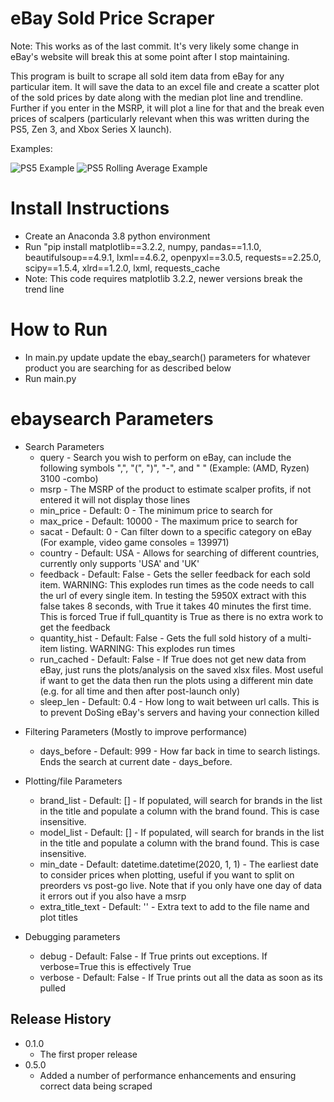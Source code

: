 # eBay Sold Price Scraper

Note: This works as of the last commit. It's very likely some change in eBay's website will break this at some point after I stop maintaining.

This program is built to scrape all sold item data from eBay for any particular item. It will save the data to an excel file and create a scatter plot of the sold prices by date along with the median plot line and trendline. Further if you enter in the MSRP, it will plot a line for that and the break even prices of scalpers (particularly relevant when this was written during the PS5, Zen 3, and Xbox Series X launch). 

Examples:

![PS5 Example](https://github.com/driscoll42/ebayScraper/blob/master/2101-Update/PS5%20-digital%20-image%20-jpeg%20-img%20-picture%20-pic%20-jpg.png?raw=true)
![PS5 Rolling Average Example](https://github.com/driscoll42/ebayScraper/blob/master/2101-Update/PS5%20Median%20Pricing%207%20Rolling%20Average_.png?raw=true)

# Install Instructions

* Create an Anaconda 3.8 python environment
* Run "pip install matplotlib==3.2.2, numpy, pandas==1.1.0, beautifulsoup==4.9.1, lxml==4.6.2, openpyxl==3.0.5, requests==2.25.0, scipy==1.5.4, xlrd==1.2.0, lxml, requests_cache
* Note: This code requires matplotlib 3.2.2, newer versions break the trend line

# How to Run
* In main.py update update the ebay_search() parameters for whatever product you are searching for as described below 
* Run main.py

# ebaysearch Parameters
- Search Parameters
  * query - Search you wish to perform on eBay, can include the following symbols ",", "(", ")", "-", and " " (Example: (AMD, Ryzen) 3100 -combo)
  * msrp - The MSRP of the product to estimate scalper profits, if not entered it will not display those lines
  * min_price - Default: 0 - The minimum price to search for
  * max_price - Default: 10000 - The maximum price to search for
  * sacat - Default: 0 - Can filter down to a specific category on eBay (For example, video game consoles = 139971) 
  * country - Default: USA - Allows for searching of different countries, currently only supports 'USA' and 'UK'
  * feedback - Default: False - Gets the seller feedback for each sold item. WARNING: This explodes run times as the code needs to call the url of every single item. In testing the 5950X extract with this false takes 8 seconds, with True it takes 40 minutes the first time. This is forced True if full_quantity is True as there is no extra work to get the feedback
  * quantity_hist - Default: False - Gets the full sold history of a multi-item listing. WARNING: This explodes run times
  * run_cached - Default: False - If True does not get new data from eBay, just runs the plots/analysis on the saved xlsx files. Most useful if want to get the data then run the plots using a different min date (e.g. for all time and then after post-launch only)
  * sleep_len - Default: 0.4 - How long to wait between url calls. This is to prevent DoSing eBay's servers and having your connection killed

* Filtering Parameters (Mostly to improve performance)
  * days_before - Default: 999 - How far back in time to search listings. Ends the search at current date - days_before. 


* Plotting/file Parameters
  * brand_list - Default: [] - If populated, will search for brands in the list in the title and populate a column with the brand found. This is case insensitive.
  * model_list - Default: [] - If populated, will search for brands in the list in the title and populate a column with the brand found. This is case insensitive.
  * min_date - Default: datetime.datetime(2020, 1, 1) - The earliest date to consider prices when plotting, useful if you want to split on preorders vs post-go live. Note that if you only have one day of data it errors out if you also have a msrp
  * extra_title_text - Default: '' - Extra text to add to the file name and plot titles 


* Debugging parameters
   * debug - Default: False - If True prints out exceptions. If verbose=True this is effectively True
   * verbose - Default: False - If True prints out all the data as soon as its pulled



## Release History

* 0.1.0
    * The first proper release
* 0.5.0
    * Added a number of performance enhancements and ensuring correct data being scraped
